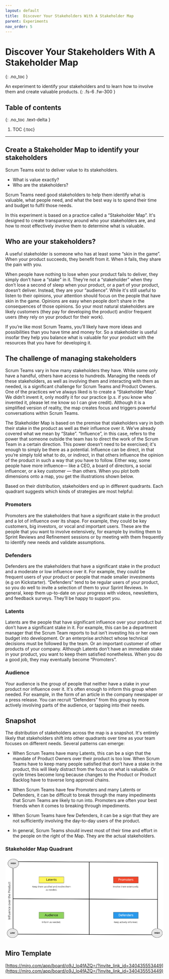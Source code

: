 ```yaml
---
layout: default
title:  Discover Your Stakeholders With A Stakeholder Map
parent: Experiments
nav_order: 5
---
```


# Discover Your Stakeholders With A Stakeholder Map
{: .no_toc }

An experiment to identify your stakeholders and to learn how to involve them and create valuable products.
{: .fs-6 .fw-300 }

## Table of contents
{: .no_toc .text-delta }

1. TOC
{:toc}

---

##  Create a Stakeholder Map to identify your stakeholders

Scrum Teams exist to deliver value to its stakeholders.
- What is value exactly?
- Who are the stakeholders?

Scrum Teams need good stakeholders to help them identify what is valuable, what people need, and what the best way is to spend their time and budget to fulfil those needs.

In this experiment is based on a practice called a “Stakeholder Map”. It's designed to create transparency around who your stakeholders are, and how to most effectively involve them to determine what is valuable.

## Who are your stakeholders?

A useful stakeholder is someone who has at least some “skin in the game”. When your product succeeds, they benefit from it. When it fails, they share the pain with you.

When people have nothing to lose when your product fails to deliver, they simply don’t have a “stake” in it. They’re not a “stakeholder” when they don’t lose a second of sleep when your product, or a part of your product, doesn’t deliver. Instead, they are your “audience”. While it's still useful to listen to their opinions, your attention should focus on the people that have skin in the game. Opinions are easy when people don’t share in the consequences of those opinions. So your most natural stakeholders are likely customers (they pay for developing the product) and/or frequent users (they rely on your product for their work).

If you’re like most Scrum Teams, you’ll likely have more ideas and possibilities than you have time and money for. So a stakeholder is useful insofar they help you balance what is valuable for your product with the resources that you have for developing it.

## The challenge of managing stakeholders

Scrum Teams vary in how many stakeholders they have. While some only have a handful, others have access to hundreds. Managing the needs of these stakeholders, as well as involving them and interacting with them as needed, is a significant challenge for Scrum Teams and Product Owners. One of the practices we’ve always liked is to create a “Stakeholder Map”. We didn’t invent it, only modify it for our practice (p.s. if you know who invented it, please let me know so I can give credit). Although it is a simplified version of reality, the map creates focus and triggers powerful conversations within Scrum Teams.

The Stakeholder Map is based on the premise that stakeholders vary in both their stake in the product as well as their influence over it. We’ve already covered what we mean by “Stake”. “Influence”, in this case, refers to the power that someone outside the team has to direct the work of the Scrum Team in a certain direction. This power doesn’t need to be exercised; it's enough to simply be there as a potential. Influence can be direct, in that you’re simply told what to do, or indirect, in that others influence the opinion of the product in such a way that you have to follow. Either way, some people have more influence— like a CEO, a board of directors, a social influencer, or a key customer — than others. When you plot both dimensions onto a map, you get the illustrations shown below.

Based on their distribution, stakeholders end up in different quadrants. Each quadrant suggests which kinds of strategies are most helpful:

### Promoters

Promoters are the stakeholders that have a significant stake in the product and a lot of influence over its shape. For example, they could be key customers, big investors, or vocal and important users. These are the people that you want to involve extensively, for example by inviting them to Sprint Reviews and Refinement sessions or by meeting with them frequently to identify new needs and validate assumptions.

### Defenders

Defenders are the stakeholders that have a significant stake in the product and a moderate or low influence over it. For example, they could be frequent users of your product or people that made smaller investments (e.g on Kickstarter). “Defenders” tend to be regular users of your product, so you do well to invite a selection of them to your Sprint Reviews. In general, keep them up-to-date on your progress with videos, newsletters, and feedback surveys. They’ll be happy to support you.

### Latents

Latents are the people that have significant influence over your product but don’t have a significant stake in it. For example, this can be a department manager that the Scrum Team reports to but isn’t investing his or her own budget into development. Or an enterprise architect whose technical decisions must be followed by the team. Or an important customer of other products of your company. Although Latents don’t have an immediate stake in your product, you want to keep them satisfied nonetheless. When you do a good job, they may eventually become “Promoters”.

### Audience

Your audience is the group of people that neither have a stake in your product nor influence over it. It's often enough to inform this group when needed. For example, in the form of an article in the company newspaper or a press release. You can recruit “Defenders” from this group by more actively involving parts of the audience, or tapping into their needs.

## Snapshot

The distribution of stakeholders across the map is a snapshot. It's entirely likely that stakeholders shift into other quadrants over time as your team focuses on different needs. Several patterns can emerge:

- When Scrum Teams have many Latents, this can be a sign that the mandate of Product Owners over their product is too low. When Scrum Teams have to keep many people satisfied that don’t have a stake in the product, this will likely distract from the focus on what is valuable. Or cycle times become long because changes to the Product or Product Backlog have to traverse long approval chains.

- When Scrum Teams have few Promoters and many Latents or Defenders, it can be difficult to break through the many impediments that Scrum Teams are likely to run into. Promoters are often your best friends when it comes to breaking through impediments.

- When Scrum Teams have few Defenders, it can be a sign that they are not sufficiently involving the day-to-day users of the product.

- In general, Scrum Teams should invest most of their time and effort in the people on the right of the Map. They are the actual stakeholders.

### Stakeholder Map Quadrant
![](assets/map.png)

## Miro Template

[https://miro.com/app/board/o9J_lo4fAZQ=/?invite_link_id=340435553449](https://miro.com/app/board/o9J_lo4fAZQ=/?invite_link_id=340435553449)
